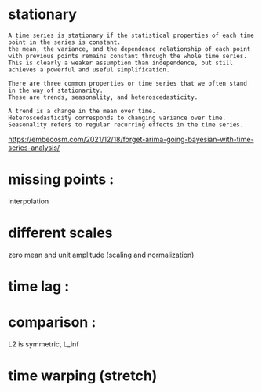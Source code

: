 
# stationary

```
A time series is stationary if the statistical properties of each time point in the series is constant.
the mean, the variance, and the dependence relationship of each point with previous points remains constant through the whole time series.
This is clearly a weaker assumption than independence, but still achieves a powerful and useful simplification.

There are three common properties or time series that we often stand in the way of stationarity.
These are trends, seasonality, and heteroscedasticity.

A trend is a change in the mean over time.
Heteroscedasticity corresponds to changing variance over time.
Seasonality refers to regular recurring effects in the time series.
```

https://embecosm.com/2021/12/18/forget-arima-going-bayesian-with-time-series-analysis/

# missing points : 

interpolation

# different scales

zero mean and unit amplitude (scaling and normalization)

# time lag :

# comparison : 

L2 is symmetric, L_inf

# time warping (stretch)


